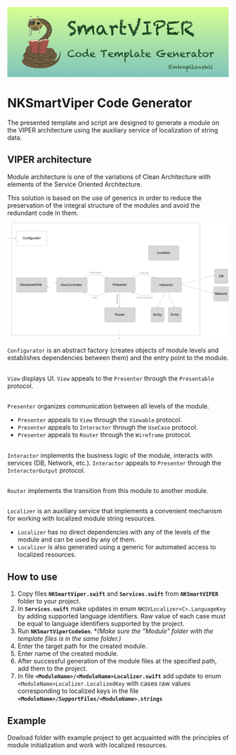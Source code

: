 ![](https://github.com/nkopilovskii/SmartVIPER/blob/master/SmartVIPER_logo.png?raw=true)

# NKSmartViper Code Generator
The presented template and script are designed to generate a module on the VIPER architecture using the auxiliary service of localization of string data.
##
## VIPER architecture
Module architecture is one of the variations of Clean Architecture with elements of the Service Oriented Architecture.

This solution is based on the use of generics in order to reduce the preservation of the integral structure of the modules and avoid the redundant code in them.

![](https://github.com/nkopilovskii/SmartVIPER/blob/master/blockscheme.png?raw=true)

`Configurator`  is an abstract factory (creates objects of module levels and establishes dependencies between them) and the entry point to the module.
##
`View` displays UI. `View` appeals to the `Presenter` through the `Presentable` protocol.
##
`Presenter` organizes communication between all levels of the module. 
- `Presenter` appeals to `View` through the `Viewable` protocol. 
- `Presenter` appeals to `Interactor` through the `UseCase` protocol.
- `Presenter` appeals to `Router` through the `Wireframe` protocol.
##
`Interactor` implements the business logic of the module, interacts with services (DB, Network, etc.). `Interactor` appeals to `Presenter` through the `InteractorOutput` protocol.
##
`Router` implements the transition from this module to another module.
##
`Localizer` is an auxiliary service that implements a convenient mechanism for working with localized module string resources. 
- `Localizer` has no direct dependencies with any of the levels of the module and can be used by any of them.
- `Localizer` is also generated using a generic for automated access to localized resources.
##
## How to use
1. Copy files **`NKSmartViper.swift`** and **`Services.swift`** from **`NKSmartVIPER`** folder to your project. 
2. In **`Services.swift`** make updates in enum `NKSVLocalizer<C>.LanguageKey` by adding supported language identifiers. Raw value of each case must be equal to language identifiers supported by the project.
3. Run **`NKSmartViperCodeGen`**. **(Make sure the "Module" folder with the template files is in the same folder.)*
4. Enter the target path for the created module.
5. Enter name of the created module.
6. After successful generation of the module files at the specified path, add them to the project.
7. In file **`<ModuleName>/<ModuleName>Localizer.swift`** add update to enum `<ModuleName>Localizer.LocalizedKey` with cases raw values corresponding to localized keys in the file **`<ModuleName>/SupportFiles/<ModuleName>.strings`**
##
## Example
Dowload folder with example project to get acquainted with the principles of module initialization and work with localized resources.

